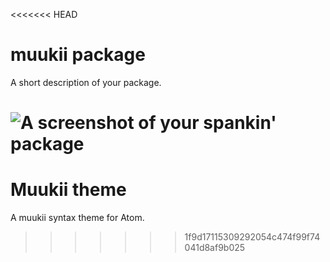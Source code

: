 <<<<<<< HEAD
# muukii package

A short description of your package.

![A screenshot of your spankin' package](https://f.cloud.github.com/assets/69169/2290250/c35d867a-a017-11e3-86be-cd7c5bf3ff9b.gif)
=======
# Muukii theme

A muukii syntax theme for Atom.
>>>>>>> 1f9d17115309292054c474f99f74041d8af9b025

